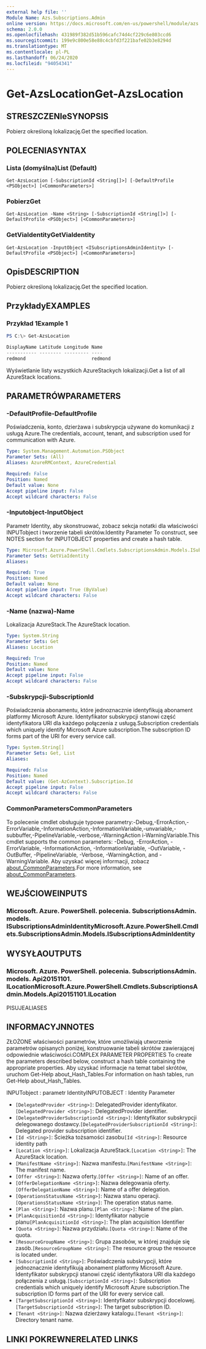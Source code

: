 ```yaml
---
external help file: ''
Module Name: Azs.Subscriptions.Admin
online version: https://docs.microsoft.com/en-us/powershell/module/azs.subscriptions.admin/get-azslocation
schema: 2.0.0
ms.openlocfilehash: 431989f382d51b596cafc74d4cf229c6e803ccd6
ms.sourcegitcommit: 199e9c800e58e88c4cbfd3f221bafe02b3e8294d
ms.translationtype: MT
ms.contentlocale: pl-PL
ms.lasthandoff: 06/24/2020
ms.locfileid: "94054341"
---
```

# <span data-ttu-id="10bba-101">Get-AzsLocation</span><span class="sxs-lookup"><span data-stu-id="10bba-101">Get-AzsLocation</span></span>

## <span data-ttu-id="10bba-102">STRESZCZENIe</span><span class="sxs-lookup"><span data-stu-id="10bba-102">SYNOPSIS</span></span>
<span data-ttu-id="10bba-103">Pobierz określoną lokalizację.</span><span class="sxs-lookup"><span data-stu-id="10bba-103">Get the specified location.</span></span>

## <span data-ttu-id="10bba-104">POLECENIA</span><span class="sxs-lookup"><span data-stu-id="10bba-104">SYNTAX</span></span>

### <span data-ttu-id="10bba-105">Lista (domyślna)</span><span class="sxs-lookup"><span data-stu-id="10bba-105">List (Default)</span></span>
```
Get-AzsLocation [-SubscriptionId <String[]>] [-DefaultProfile <PSObject>] [<CommonParameters>]
```

### <span data-ttu-id="10bba-106">Pobierz</span><span class="sxs-lookup"><span data-stu-id="10bba-106">Get</span></span>
```
Get-AzsLocation -Name <String> [-SubscriptionId <String[]>] [-DefaultProfile <PSObject>] [<CommonParameters>]
```

### <span data-ttu-id="10bba-107">GetViaIdentity</span><span class="sxs-lookup"><span data-stu-id="10bba-107">GetViaIdentity</span></span>
```
Get-AzsLocation -InputObject <ISubscriptionsAdminIdentity> [-DefaultProfile <PSObject>] [<CommonParameters>]
```

## <span data-ttu-id="10bba-108">Opis</span><span class="sxs-lookup"><span data-stu-id="10bba-108">DESCRIPTION</span></span>
<span data-ttu-id="10bba-109">Pobierz określoną lokalizację.</span><span class="sxs-lookup"><span data-stu-id="10bba-109">Get the specified location.</span></span>

## <span data-ttu-id="10bba-110">Przykłady</span><span class="sxs-lookup"><span data-stu-id="10bba-110">EXAMPLES</span></span>

### <span data-ttu-id="10bba-111">Przykład 1</span><span class="sxs-lookup"><span data-stu-id="10bba-111">Example 1</span></span>
```powershell
PS C:\> Get-AzsLocation

DisplayName Latitude Longitude Name   
----------- -------- --------- ----   
redmond                        redmond
```

<span data-ttu-id="10bba-112">Wyświetlanie listy wszystkich AzureStackych lokalizacji.</span><span class="sxs-lookup"><span data-stu-id="10bba-112">Get a list of all AzureStack locations.</span></span>

## <span data-ttu-id="10bba-113">PARAMETRÓW</span><span class="sxs-lookup"><span data-stu-id="10bba-113">PARAMETERS</span></span>

### <span data-ttu-id="10bba-114">-DefaultProfile</span><span class="sxs-lookup"><span data-stu-id="10bba-114">-DefaultProfile</span></span>
<span data-ttu-id="10bba-115">Poświadczenia, konto, dzierżawa i subskrypcja używane do komunikacji z usługą Azure.</span><span class="sxs-lookup"><span data-stu-id="10bba-115">The credentials, account, tenant, and subscription used for communication with Azure.</span></span>

```yaml
Type: System.Management.Automation.PSObject
Parameter Sets: (All)
Aliases: AzureRMContext, AzureCredential

Required: False
Position: Named
Default value: None
Accept pipeline input: False
Accept wildcard characters: False

```

### <span data-ttu-id="10bba-116">-Inputobject</span><span class="sxs-lookup"><span data-stu-id="10bba-116">-InputObject</span></span>
<span data-ttu-id="10bba-117">Parametr Identity, aby skonstruować, zobacz sekcja notatki dla właściwości INPUTobject i tworzenie tabeli skrótów.</span><span class="sxs-lookup"><span data-stu-id="10bba-117">Identity Parameter To construct, see NOTES section for INPUTOBJECT properties and create a hash table.</span></span>

```yaml
Type: Microsoft.Azure.PowerShell.Cmdlets.SubscriptionsAdmin.Models.ISubscriptionsAdminIdentity
Parameter Sets: GetViaIdentity
Aliases:

Required: True
Position: Named
Default value: None
Accept pipeline input: True (ByValue)
Accept wildcard characters: False

```

### <span data-ttu-id="10bba-118">-Name (nazwa)</span><span class="sxs-lookup"><span data-stu-id="10bba-118">-Name</span></span>
<span data-ttu-id="10bba-119">Lokalizacja AzureStack.</span><span class="sxs-lookup"><span data-stu-id="10bba-119">The AzureStack location.</span></span>

```yaml
Type: System.String
Parameter Sets: Get
Aliases: Location

Required: True
Position: Named
Default value: None
Accept pipeline input: False
Accept wildcard characters: False

```

### <span data-ttu-id="10bba-120">-Subskrypcji</span><span class="sxs-lookup"><span data-stu-id="10bba-120">-SubscriptionId</span></span>
<span data-ttu-id="10bba-121">Poświadczenia abonamentu, które jednoznacznie identyfikują abonament platformy Microsoft Azure. Identyfikator subskrypcji stanowi część identyfikatora URI dla każdego połączenia z usługą.</span><span class="sxs-lookup"><span data-stu-id="10bba-121">Subscription credentials which uniquely identify Microsoft Azure subscription.The subscription ID forms part of the URI for every service call.</span></span>

```yaml
Type: System.String[]
Parameter Sets: Get, List
Aliases:

Required: False
Position: Named
Default value: (Get-AzContext).Subscription.Id
Accept pipeline input: False
Accept wildcard characters: False

```

### <span data-ttu-id="10bba-122">CommonParameters</span><span class="sxs-lookup"><span data-stu-id="10bba-122">CommonParameters</span></span>
<span data-ttu-id="10bba-123">To polecenie cmdlet obsługuje typowe parametry:-Debug,-ErrorAction,-ErrorVariable,-InformationAction,-InformationVariable,-unvariable,-subbuffer,-PipelineVariable,-verbose,-WarningAction i-WarningVariable.</span><span class="sxs-lookup"><span data-stu-id="10bba-123">This cmdlet supports the common parameters: -Debug, -ErrorAction, -ErrorVariable, -InformationAction, -InformationVariable, -OutVariable, -OutBuffer, -PipelineVariable, -Verbose, -WarningAction, and -WarningVariable.</span></span> <span data-ttu-id="10bba-124">Aby uzyskać więcej informacji, zobacz [about_CommonParameters](http://go.microsoft.com/fwlink/?LinkID=113216).</span><span class="sxs-lookup"><span data-stu-id="10bba-124">For more information, see [about_CommonParameters](http://go.microsoft.com/fwlink/?LinkID=113216).</span></span>

## <span data-ttu-id="10bba-125">WEJŚCIOWE</span><span class="sxs-lookup"><span data-stu-id="10bba-125">INPUTS</span></span>

### <span data-ttu-id="10bba-126">Microsoft. Azure. PowerShell. polecenia. SubscriptionsAdmin. models. ISubscriptionsAdminIdentity</span><span class="sxs-lookup"><span data-stu-id="10bba-126">Microsoft.Azure.PowerShell.Cmdlets.SubscriptionsAdmin.Models.ISubscriptionsAdminIdentity</span></span>

## <span data-ttu-id="10bba-127">WYSYŁA</span><span class="sxs-lookup"><span data-stu-id="10bba-127">OUTPUTS</span></span>

### <span data-ttu-id="10bba-128">Microsoft. Azure. PowerShell. polecenia. SubscriptionsAdmin. models. Api20151101. ILocation</span><span class="sxs-lookup"><span data-stu-id="10bba-128">Microsoft.Azure.PowerShell.Cmdlets.SubscriptionsAdmin.Models.Api20151101.ILocation</span></span>

<span data-ttu-id="10bba-129">PISUJE</span><span class="sxs-lookup"><span data-stu-id="10bba-129">ALIASES</span></span>

## <span data-ttu-id="10bba-130">INFORMACYJN</span><span class="sxs-lookup"><span data-stu-id="10bba-130">NOTES</span></span>

<span data-ttu-id="10bba-131">ZŁOŻONE właściwości parametrów, które umożliwiają utworzenie parametrów opisanych poniżej, konstruowanie tabeli skrótów zawierającej odpowiednie właściwości.</span><span class="sxs-lookup"><span data-stu-id="10bba-131">COMPLEX PARAMETER PROPERTIES To create the parameters described below, construct a hash table containing the appropriate properties.</span></span> <span data-ttu-id="10bba-132">Aby uzyskać informacje na temat tabel skrótów, uruchom Get-Help about_Hash_Tables.</span><span class="sxs-lookup"><span data-stu-id="10bba-132">For information on hash tables, run Get-Help about_Hash_Tables.</span></span>

<span data-ttu-id="10bba-133">INPUTobject <ISubscriptionsAdminIdentity> : parametr Identity</span><span class="sxs-lookup"><span data-stu-id="10bba-133">INPUTOBJECT <ISubscriptionsAdminIdentity>: Identity Parameter</span></span>
  - <span data-ttu-id="10bba-134">`[DelegatedProvider <String>]`: DelegatedProvider identyfikator.</span><span class="sxs-lookup"><span data-stu-id="10bba-134">`[DelegatedProvider <String>]`: DelegatedProvider identifier.</span></span>
  - <span data-ttu-id="10bba-135">`[DelegatedProviderSubscriptionId <String>]`: Identyfikator subskrypcji delegowanego dostawcy.</span><span class="sxs-lookup"><span data-stu-id="10bba-135">`[DelegatedProviderSubscriptionId <String>]`: Delegated provider subscription identifier.</span></span>
  - <span data-ttu-id="10bba-136">`[Id <String>]`: Ścieżka tożsamości zasobu</span><span class="sxs-lookup"><span data-stu-id="10bba-136">`[Id <String>]`: Resource identity path</span></span>
  - <span data-ttu-id="10bba-137">`[Location <String>]`: Lokalizacja AzureStack.</span><span class="sxs-lookup"><span data-stu-id="10bba-137">`[Location <String>]`: The AzureStack location.</span></span>
  - <span data-ttu-id="10bba-138">`[ManifestName <String>]`: Nazwa manifestu.</span><span class="sxs-lookup"><span data-stu-id="10bba-138">`[ManifestName <String>]`: The manifest name.</span></span>
  - <span data-ttu-id="10bba-139">`[Offer <String>]`: Nazwa oferty.</span><span class="sxs-lookup"><span data-stu-id="10bba-139">`[Offer <String>]`: Name of an offer.</span></span>
  - <span data-ttu-id="10bba-140">`[OfferDelegationName <String>]`: Nazwa delegowania oferty.</span><span class="sxs-lookup"><span data-stu-id="10bba-140">`[OfferDelegationName <String>]`: Name of a offer delegation.</span></span>
  - <span data-ttu-id="10bba-141">`[OperationsStatusName <String>]`: Nazwa stanu operacji.</span><span class="sxs-lookup"><span data-stu-id="10bba-141">`[OperationsStatusName <String>]`: The operation status name.</span></span>
  - <span data-ttu-id="10bba-142">`[Plan <String>]`: Nazwa planu.</span><span class="sxs-lookup"><span data-stu-id="10bba-142">`[Plan <String>]`: Name of the plan.</span></span>
  - <span data-ttu-id="10bba-143">`[PlanAcquisitionId <String>]`: Identyfikator nabycie planu</span><span class="sxs-lookup"><span data-stu-id="10bba-143">`[PlanAcquisitionId <String>]`: The plan acquisition Identifier</span></span>
  - <span data-ttu-id="10bba-144">`[Quota <String>]`: Nazwa przydziału.</span><span class="sxs-lookup"><span data-stu-id="10bba-144">`[Quota <String>]`: Name of the quota.</span></span>
  - <span data-ttu-id="10bba-145">`[ResourceGroupName <String>]`: Grupa zasobów, w której znajduje się zasób.</span><span class="sxs-lookup"><span data-stu-id="10bba-145">`[ResourceGroupName <String>]`: The resource group the resource is located under.</span></span>
  - <span data-ttu-id="10bba-146">`[SubscriptionId <String>]`: Poświadczenia subskrypcji, które jednoznacznie identyfikują abonament platformy Microsoft Azure. Identyfikator subskrypcji stanowi część identyfikatora URI dla każdego połączenia z usługą.</span><span class="sxs-lookup"><span data-stu-id="10bba-146">`[SubscriptionId <String>]`: Subscription credentials which uniquely identify Microsoft Azure subscription.The subscription ID forms part of the URI for every service call.</span></span>
  - <span data-ttu-id="10bba-147">`[TargetSubscriptionId <String>]`: Identyfikator subskrypcji docelowej.</span><span class="sxs-lookup"><span data-stu-id="10bba-147">`[TargetSubscriptionId <String>]`: The target subscription ID.</span></span>
  - <span data-ttu-id="10bba-148">`[Tenant <String>]`: Nazwa dzierżawy katalogu.</span><span class="sxs-lookup"><span data-stu-id="10bba-148">`[Tenant <String>]`: Directory tenant name.</span></span>

## <span data-ttu-id="10bba-149">LINKI POKREWNE</span><span class="sxs-lookup"><span data-stu-id="10bba-149">RELATED LINKS</span></span>

